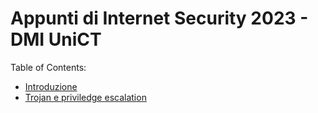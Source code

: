 # Appunti di Internet Security 2023 - DMI UniCT

Table of Contents:

- [Introduzione](./L01_Introduzione.md)
- [Trojan e priviledge escalation](./L02_Trojan.md)

